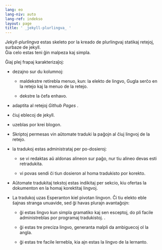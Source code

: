 ```yaml
---
lang: eo
lang-niv: auto
lang-ref: indekso
layout: page
title: ' _jekyll-plurlingva_ '
---
```


 _Jekyll-plurlingva_ estas skeleto por la kreado de plurlingvaj statikaj retejoj, surbaze de jekyll.  
Ĝia celo estas teni ĝin malpeza kaj simpla.

Ĝiaj plej frapaj karakterizaĵoj:

 * dezajno sur du kolumnoj:

   * maldekstre retirebla menuo, kun: la elekto de lingvo, Gugla serĉo en la retejo kaj la menuo de la retejo.

   * dekstre la ĉefa enhavo.

 * adaptita al retejoj _Github Pages_ .

 * ĉiuj eblecoj de jekyll.

 * uzeblas por krei blogon.

 * Skriptoj permesas vin aŭtomate traduki la paĝojn al ĉiuj lingvoj de la retejo.

 * la tradukoj estas administrataj per po-dosieroj:

   * se vi redaktas aŭ aldonas alineon sur paĝo, nur tiu alineo devas esti retradukita.

   * vi povas sendi ĉi tiun dosieron al homa tradukisto por korekto.

 * Aŭtomate tradukitaj tekstoj estas indikitaj per sekcio, kiu ofertas la dokumenton en la homaj korektitaj lingvoj.

 * La tradukoj uzas Esperanton kiel pivotan lingvon. Ĉi tiu elekto eble ŝajnas stranga unuavide, sed ĝi havas plurajn avantaĝojn:

   * ĝi estas lingvo kun simpla gramatiko kaj sen esceptoj, do pli facile administreblas por programaj tradukistoj. .

   * ĝi estas tre preciza lingvo, generanta malpli da ambiguecoj ol la angla.

   * ĝi estas tre facile lernebla, kia ajn estas la lingvo de la lernanto.



